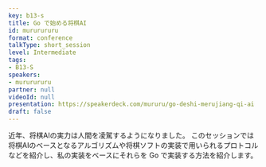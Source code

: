 ```yaml
---
key: b13-s
title: Go で始める将棋AI
id: mururururu
format: conference
talkType: short_session
level: Intermediate
tags:
- B13-S
speakers:
- mururururu
partner: null
videoId: null
presentation: https://speakerdeck.com/mururu/go-deshi-merujiang-qi-ai
draft: false
---
```

近年、将棋AIの実力は人間を凌駕するようになりました。
このセッションでは将棋AIのベースとなるアルゴリズムや将棋ソフトの実装で用いられるプロトコルなどを紹介し、私の実装をベースにそれらを Go で実装する方法を紹介します。